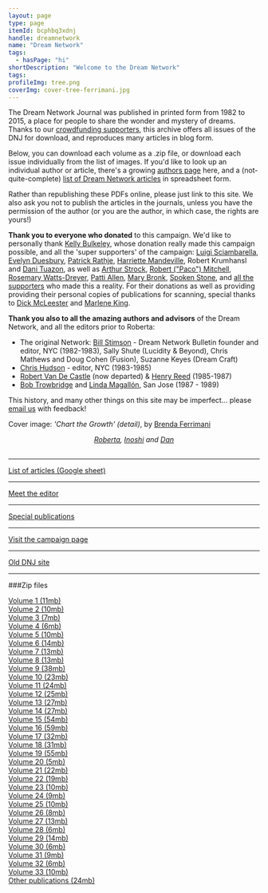 ```yaml
---
layout: page
type: page
itemId: bcphbq3xdnj
handle: dreamnetwork
name: "Dream Network"
tags:
  - hasPage: "hi"
shortDescription: "Welcome to the Dream Network"
tags:
profileImg: tree.png
coverImg: cover-tree-ferrimani.jpg
---
```


The Dream Network Journal was published in printed form from 1982 to 2015, a place for people to share the wonder and mystery of dreams. Thanks to our [crowdfunding supporters](https://chuffed.org/project/dream-network-journal), this archive offers all issues of the DNJ for download, and reproduces many articles in blog form.

Below, you can download each volume as a .zip file, or download each issue individually from the list of images. If you'd like to look up an individual author or article, there's a growing [authors page](../@dreamnetwork~contributors) here, and a (not-quite-complete) [list of Dream Network articles](https://docs.google.com/spreadsheets/d/1cfm83Fnx9m9Q_Bfu3bpDv2kQqUwDG6exOj-Zny-MnMw/edit?usp=sharing) in spreadsheet form.

Rather than republishing these PDFs online, please just link to this site. We also ask you not to publish the articles in the journals, unless you have the permission of the author (or you are the author, in which case, the rights are yours!)

**Thank you to everyone who donated** to this campaign. We'd like to personally thank [Kelly Bulkeley](../@kellybulkeley), whose donation really made this campaign possible, and all the 'super supporters' of the campaign: [Luigi Sciambarella](https://www.monroeinstitute.org/pages/trainer-luigi-sciambarella), [Evelyn Duesbury](../@evelynduesbury), <a href="http://ener.co/team/patrick-rathje/">Patrick Rathje</a>, <a href="https://lotushawkspeaks.squarespace.com/">Harriette Mandeville</a>, Robert Krumhansl and <a href="https://www.linkedin.com/in/danituazon">Dani Tuazon</a>, as well as [Arthur Strock](../@arthurstrock), <a href="https://independent.academia.edu/PacoMitchell">Robert ("Paco") Mitchell</a>, [Rosemary Watts-Dreyer](../@rosemarywattsdreyer), [Patti Allen](https://pattiallen.com/about/patti-allen/), [Mary Bronk](https://www.linkedin.com/in/mary-beth-bronk-583298164/), [Spoken Stone](http://spokenstone.com/), and [all the supporters](https://chuffed.org/project/dream-network-journal) who made this a reality. For their donations as well as providing providing their personal copies of publications for scanning, special thanks to [Dick McLeester](../@dickmcleester) and [Marlene King](../@marleneking).

**Thank you also to all the amazing authors and advisors** of the Dream Network, and all the editors prior to Roberta:

- The original Network: [Bill Stimson](../@billstimson) - Dream Network Bulletin founder and editor, NYC (1982-1983), Sally Shute (Lucidity & Beyond), Chris Mathews and Doug Cohen (Fusion), Suzanne Keyes (Dream Craft)
- [Chris Hudson](../@chrishudson) - editor, NYC (1983-1985)
- [Robert Van De Castle](../@bobvandecastle) (now departed) & [Henry Reed](../@henryreed) (1985-1987)
- [Bob Trowbridge](../@bobtrowbridge) and [Linda Magallón](../@caseyflyer), San Jose (1987 - 1989)

This history, and many other things on this site may be imperfect... please <a href="mailto:hello@dreamnetworkjournal.com">email us</a> with feedback!


Cover image: *'Chart the Growth' (detail)*, by [Brenda Ferrimani](../@brendaferrimani)

<div style="text-align:center;font-style:italic; margin-bottom: 30px">
<a href="../@robertaossana">Roberta</a>,
<a href="http://eastwest.works/Inoshi.html">Inoshi</a> and <a href="https://twitter.com/kannydennedy">Dan</a>
</div>


<hr>

<div class="sidebar-link">
<a href="https://docs.google.com/spreadsheets/d/1cfm83Fnx9m9Q_Bfu3bpDv2kQqUwDG6exOj-Zny-MnMw/edit?usp=sharing">List of articles (Google sheet)</a></p>
</div>

<hr>

<div class="sidebar-link">
<a href="../@robertaossana">Meet the editor</a></p>
</div>

<hr>

<div class="sidebar-link">
<a href="../bcpov6pspec/special-publications">Special publications</a></p>
</div>

<hr>

<div class="sidebar-link">
<a href="https://chuffed.org/project/dream-network-journal">Visit the campaign page</a></p>
</div>

<hr>

<div class="sidebar-link">
<a href="https://web.archive.org/web/20060424062349/http://dreamnetwork.net/">Old DNJ site</a></p>
</div>

<hr>

###Zip files

<div class="scans">
    <div class="container">
        <a href="../files/Volume_1.zip" download>
            <span>Volume 1 (11mb)</span>
        </a>
    </div>
    <div class="container">
        <a href="../files/Volume_2.zip" download>
            <span>Volume 2 (10mb)</span>
        </a>
    </div>
    <div class="container">
        <a href="../files/Volume_3.zip" download>
            <span>Volume 3 (7mb)</span>
        </a>
    </div>
    <div class="container">
        <a href="../files/Volume_4.zip" download>
            <span>Volume 4 (6mb)</span>
        </a>
    </div>
    <div class="container">
        <a href="../files/Volume_5.zip" download>
            <span>Volume 5 (10mb)</span>
        </a>
    </div>
    <div class="container">
        <a href="../files/Volume_6.zip" download>
            <span>Volume 6 (14mb)</span>
        </a>
    </div>
    <div class="container">
        <a href="../files/Volume_7.zip" download>
            <span>Volume 7 (13mb)</span>
        </a>
    </div>
    <div class="container">
        <a href="../files/Volume_8.zip" download>
            <span>Volume 8 (13mb)</span>
        </a>
    </div>
    <div class="container">
        <a href="../files/Volume_9.zip" download>
            <span>Volume 9 (38mb)</span>
        </a>
    </div>
    <div class="container">
        <a href="../files/Volume_10.zip" download>
            <span>Volume 10 (23mb)</span>
        </a>
    </div>
    <div class="container">
        <a href="../files/Volume_11.zip" download>
            <span>Volume 11 (24mb)</span>
        </a>
    </div>
    <div class="container">
        <a href="../files/Volume_12.zip" download>
            <span>Volume 12 (25mb)</span>
        </a>
    </div>
    <div class="container">
        <a href="../files/Volume_13.zip" download>
            <span>Volume 13 (27mb)</span>
        </a>
    </div>
    <div class="container">
        <a href="../files/Volume_14.zip" download>
            <span>Volume 14 (27mb)</span>
        </a>
    </div>
    <div class="container">
        <a href="../files/Volume_15.zip" download>
            <span>Volume 15 (54mb)</span>
        </a>
    </div>
    <div class="container">
        <a href="../files/Volume_16.zip" download>
            <span>Volume 16 (59mb)</span>
        </a>
    </div>
    <div class="container">
        <a href="../files/Volume_17.zip" download>
            <span>Volume 17 (32mb)</span>
        </a>
    </div>
    <div class="container">
        <a href="../files/Volume_18.zip" download>
            <span>Volume 18 (31mb)</span>
        </a>
    </div>
    <div class="container">
        <a href="../files/Volume_19.zip" download>
            <span>Volume 19 (55mb)</span>
        </a>
    </div>
    <div class="container">
        <a href="../files/Volume_20.zip" download>
            <span>Volume 20 (5mb)</span>
        </a>
    </div>
    <div class="container">
        <a href="../files/Volume_21.zip" download>
            <span>Volume 21 (22mb)</span>
        </a>
    </div>
    <div class="container">
        <a href="../files/Volume_22.zip" download>
            <span>Volume 22 (19mb)</span>
        </a>
    </div>
    <div class="container">
        <a href="../files/Volume_23.zip" download>
            <span>Volume 23 (10mb)</span>
        </a>
    </div>
    <div class="container">
        <a href="../files/Volume_24.zip" download>
            <span>Volume 24 (9mb)</span>
        </a>
    </div>
    <div class="container">
        <a href="../files/Volume_25.zip" download>
            <span>Volume 25 (10mb)</span>
        </a>
    </div>
    <div class="container">
        <a href="../files/Volume_26.zip" download>
            <span>Volume 26 (8mb)</span>
        </a>
    </div>
    <div class="container">
        <a href="../files/Volume_27.zip" download>
            <span>Volume 27 (13mb)</span>
        </a>
    </div>
    <div class="container">
        <a href="../files/Volume_28.zip" download>
            <span>Volume 28 (6mb)</span>
        </a>
    </div>
    <div class="container">
        <a href="../files/Volume_29.zip" download>
            <span>Volume 29 (14mb)</span>
        </a>
    </div>
    <div class="container">
        <a href="../files/Volume_30.zip" download>
            <span>Volume 30 (6mb)</span>
        </a>
    </div>
    <div class="container">
        <a href="../files/Volume_31.zip" download>
            <span>Volume 31 (9mb)</span>
        </a>
    </div>
    <div class="container">
        <a href="../files/Volume_32.zip" download>
            <span>Volume 32 (6mb)</span>
        </a>
    </div>
    <div class="container">
        <a href="../files/Volume_33.zip" download>
            <span>Volume 33 (10mb)</span>
        </a>
    </div>
        <div class="container">
        <a href="../files/special_publications.zip" download>
            <span>Other publications (24mb)</span>
        </a>
    </div>
</div>
